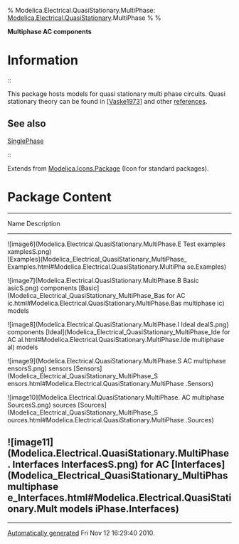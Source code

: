 % Modelica.Electrical.QuasiStationary.MultiPhase:
  [Modelica.Electrical.QuasiStationary](Modelica_Electrical_QuasiStationary.html#Modelica.Electrical.QuasiStationary).MultiPhase
% 
% 

**Multiphase AC components**

Information
===========

::

This package hosts models for quasi stationary multi phase circuits.
Quasi stationary theory can be found in
[[Vaske1973](Modelica_Electrical_QuasiStationary_UsersGuide.html#Modelica.Electrical.QuasiStationary.UsersGuide.References)]
and other
[references](Modelica_Electrical_QuasiStationary_UsersGuide.html#Modelica.Electrical.QuasiStationary.UsersGuide.References).

See also
--------

[SinglePhase](Modelica_Electrical_QuasiStationary_SinglePhase.html#Modelica.Electrical.QuasiStationary.SinglePhase)

::

Extends from
[Modelica.Icons.Package](Modelica_Icons_Package.html#Modelica.Icons.Package)
(Icon for standard packages).

Package Content
===============

  ------------------------------------------------------------------------
  Name                                                       Description
  ---------------------------------------------------------- -------------
  ![image6](Modelica.Electrical.QuasiStationary.MultiPhase.E Test examples
  xamplesS.png)                                              
  [Examples](Modelica_Electrical_QuasiStationary_MultiPhase_ 
  Examples.html#Modelica.Electrical.QuasiStationary.MultiPha 
  se.Examples)                                               

  ![image7](Modelica.Electrical.QuasiStationary.MultiPhase.B Basic
  asicS.png)                                                 components
  [Basic](Modelica_Electrical_QuasiStationary_MultiPhase_Bas for AC
  ic.html#Modelica.Electrical.QuasiStationary.MultiPhase.Bas multiphase
  ic)                                                        models

  ![image8](Modelica.Electrical.QuasiStationary.MultiPhase.I Ideal
  dealS.png)                                                 components
  [Ideal](Modelica_Electrical_QuasiStationary_MultiPhase_Ide for AC
  al.html#Modelica.Electrical.QuasiStationary.MultiPhase.Ide multiphase
  al)                                                        models

  ![image9](Modelica.Electrical.QuasiStationary.MultiPhase.S AC multiphase
  ensorsS.png)                                               sensors
  [Sensors](Modelica_Electrical_QuasiStationary_MultiPhase_S 
  ensors.html#Modelica.Electrical.QuasiStationary.MultiPhase 
  .Sensors)                                                  

  ![image10](Modelica.Electrical.QuasiStationary.MultiPhase. AC multiphase
  SourcesS.png)                                              sources
  [Sources](Modelica_Electrical_QuasiStationary_MultiPhase_S 
  ources.html#Modelica.Electrical.QuasiStationary.MultiPhase 
  .Sources)                                                  

  ![image11](Modelica.Electrical.QuasiStationary.MultiPhase. Interfaces
  InterfacesS.png)                                           for AC
  [Interfaces](Modelica_Electrical_QuasiStationary_MultiPhas multiphase
  e_Interfaces.html#Modelica.Electrical.QuasiStationary.Mult models
  iPhase.Interfaces)                                         
  ------------------------------------------------------------------------

* * * * *

[Automatically generated](http://www.3ds.com/) Fri Nov 12 16:29:40 2010.

